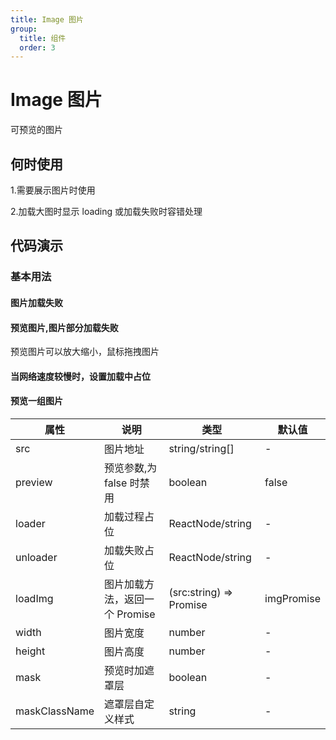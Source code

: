 ```yaml
---
title: Image 图片
group:
  title: 组件
  order: 3
---
```


# Image 图片

可预览的图片

## 何时使用

1.需要展示图片时使用

2.加载大图时显示 loading 或加载失败时容错处理

## 代码演示

### 基本用法

#### 图片加载失败

<code src="./demo/basic.tsx"></code>

#### 预览图片,图片部分加载失败

预览图片可以放大缩小，鼠标拖拽图片

<code src="./demo/previewImage.tsx"></code>

#### 当网络速度较慢时，设置加载中占位

<code src="./demo/loaderImage.tsx"></code>

#### 预览一组图片

<code src="./demo/previewgroup.tsx"></code>

| 属性          | 说明                           | 类型                    | 默认值     |
| ------------- | ------------------------------ | ----------------------- | ---------- |
| src           | 图片地址                       | string/string[]         | -          |
| preview       | 预览参数,为 false 时禁用       | boolean                 | false      |
| loader        | 加载过程占位                   | ReactNode/string        | -          |
| unloader      | 加载失败占位                   | ReactNode/string        | -          |
| loadImg       | 图片加载方法，返回一个 Promise | (src:string) => Promise | imgPromise |
| width         | 图片宽度                       | number                  | -          |
| height        | 图片高度                       | number                  | -          |
| mask          | 预览时加遮罩层                 | boolean                 | -          |
| maskClassName | 遮罩层自定义样式               | string                  | -          |
